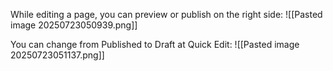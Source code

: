 
While editing a page, you can preview or publish on the right side:
![[Pasted image 20250723050939.png]]

You can change from Published to Draft at Quick Edit:
![[Pasted image 20250723051137.png]]
